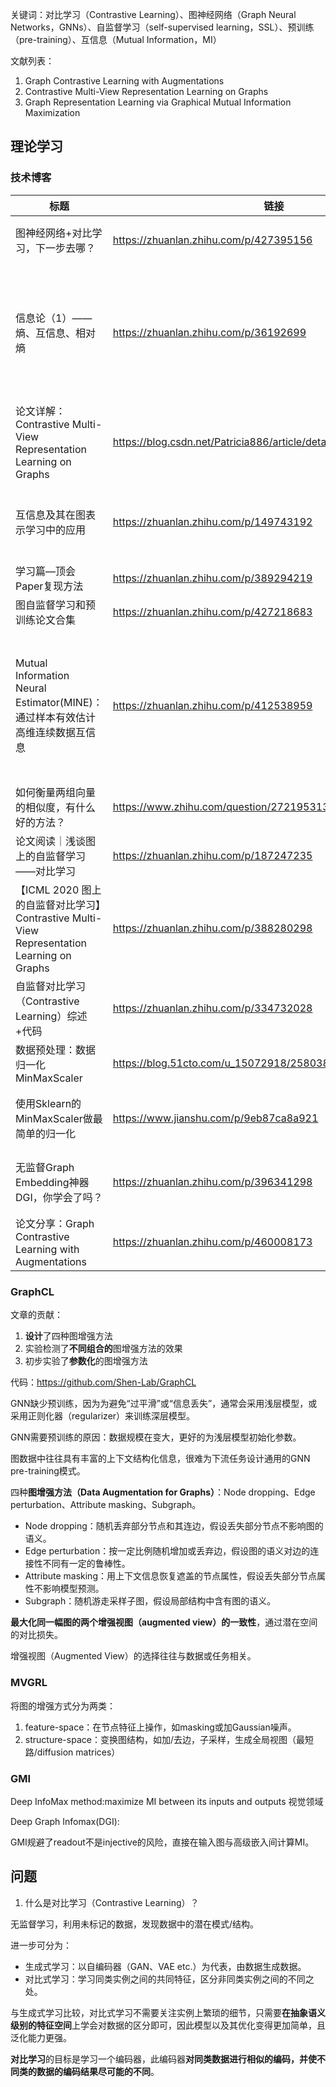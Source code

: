 关键词：对比学习（Contrastive Learning）、图神经网络（Graph Neural Networks，GNNs）、自监督学习（self-supervised learning，SSL）、预训练（pre-training）、互信息（Mutual Information，MI）

文献列表：

1. Graph Contrastive Learning with Augmentations
2. Contrastive Multi-View Representation Learning on Graphs
3. Graph Representation Learning via Graphical Mutual Information Maximization



## 理论学习

### 技术博客

| 标题                                                         | 链接                                                        | 笔记                                                         |
| ------------------------------------------------------------ | ----------------------------------------------------------- | ------------------------------------------------------------ |
| 图神经网络+对比学习，下一步去哪？                            | https://zhuanlan.zhihu.com/p/427395156                      | 大概读了一下，了解图对比学习的顶层设计。                     |
| 信息论（1）——熵、互信息、相对熵                              | https://zhuanlan.zhihu.com/p/36192699                       | 熵是衡量随机变量不确定性的度量，也表示着信息量的多少，写作数学公式为$H(X)=-\sum_{x\in\mathcal{X}}{p(x)\log{p(x)}}$。互信息$I(X;Y)=H(X)-H(X|Y)$表示知道事实Y后，原来的信息量（不确定性）减少了多少。 |
| 论文详解：Contrastive Multi-View Representation Learning on Graphs | https://blog.csdn.net/Patricia886/article/details/114922324 | 基础概念扫盲，图示很生动，简要的介绍了MVGRL。                |
| 互信息及其在图表示学习中的应用                               | https://zhuanlan.zhihu.com/p/149743192                      | MINE利用神经网络估计互信息的范式。互信息是联合分布和边缘分布的散度距离。 |
| 学习篇—顶会Paper复现方法                                     | https://zhuanlan.zhihu.com/p/389294219                      |                                                              |
| 图自监督学习和预训练论文合集                                 | https://zhuanlan.zhihu.com/p/427218683                      |                                                              |
| Mutual Information Neural Estimator(MINE)：通过样本有效估计高维连续数据互信息 | https://zhuanlan.zhihu.com/p/412538959                      | 用样本估计分布难度难度太大，输入数据太稀疏；MINE用神经网络分析神经网络，通过寻找最优的函数计算期望的差值，而不必知道具体的分布，抬高互信息的下界。 |
| 如何衡量两组向量的相似度，有什么好的方法？                   | https://www.zhihu.com/question/272195313/answer/2260755496  | 余弦 点积 相似度                                             |
| 论文阅读｜浅谈图上的自监督学习——对比学习                     | https://zhuanlan.zhihu.com/p/187247235                      |                                                              |
| 【ICML 2020 图上的自监督对比学习】Contrastive Multi-View Representation Learning on Graphs | https://zhuanlan.zhihu.com/p/388280298                      |                                                              |
| 自监督对比学习（Contrastive Learning）综述+代码              | https://zhuanlan.zhihu.com/p/334732028                      |                                                              |
| 数据预处理：数据归一化MinMaxScaler                           | https://blog.51cto.com/u_15072918/2580389                   | 无量纲化                                                     |
| 使用Sklearn的MinMaxScaler做最简单的归一化                    | https://www.jianshu.com/p/9eb87ca8a921                      | 数据标准化（normalization）包括数据同趋化处理和无量纲化处理  |
| 无监督Graph Embedding神器DGI，你学会了吗？                   | https://zhuanlan.zhihu.com/p/396341298                      | ![无监督Graph Embedding神器DGI，你学会了吗？](https://pic3.zhimg.com/v2-83c2ce5191ab2b1896e340a268a11b7c_1440w.jpg?source=172ae18b) |
| 论文分享：Graph Contrastive Learning with Augmentations      | https://zhuanlan.zhihu.com/p/460008173                      |                                                              |

### GraphCL

文章的贡献：

1. **设计**了四种图增强方法
2. 实验检测了**不同组合的**图增强方法的效果
3. 初步实验了**参数化**的图增强方法

代码：https://github.com/Shen-Lab/GraphCL

GNN缺少预训练，因为为避免“过平滑”或“信息丢失”，通常会采用浅层模型，或采用正则化器（regularizer）来训练深层模型。

GNN需要预训练的原因：数据规模在变大，更好的为浅层模型初始化参数。

图数据中往往具有丰富的上下文结构化信息，很难为下流任务设计通用的GNN pre-training模式。

四种**图增强方法（Data Augmentation for Graphs）**：Node dropping、Edge perturbation、Attribute masking、Subgraph。

- Node dropping：随机丢弃部分节点和其连边，假设丢失部分节点不影响图的语义。
- Edge perturbation：按一定比例随机增加或丢弃边，假设图的语义对边的连接性不同有一定的鲁棒性。
- Attribute masking：用上下文信息恢复遮盖的节点属性，假设丢失部分节点属性不影响模型预测。
- Subgraph：随机游走采样子图，假设局部结构中含有图的语义。

**最大化同一幅图的两个增强视图（augmented view）的一致性**，通过潜在空间的对比损失。

增强视图（Augmented View）的选择往往与数据或任务相关。



### MVGRL

将图的增强方式分为两类：

1. feature-space：在节点特征上操作，如masking或加Gaussian噪声。
2. structure-space：变换图结构，如加/去边，子采样，生成全局视图（最短路/diffusion matrices）

### GMI

Deep InfoMax method:maximize MI between its inputs and outputs 视觉领域

Deep Graph Infomax(DGI):

GMI规避了readout不是injective的风险，直接在输入图与高级嵌入间计算MI。

## 问题

1. 什么是对比学习（Contrastive Learning）？

无监督学习，利用未标记的数据，发现数据中的潜在模式/结构。

进一步可分为：

- 生成式学习：以自编码器（GAN、VAE etc.）为代表，由数据生成数据。
- 对比式学习：学习同类实例之间的共同特征，区分非同类实例之间的不同之处。

与生成式学习比较，对比式学习不需要关注实例上繁琐的细节，只需要**在抽象语义级别的特征空间**上学会对数据的区分即可，因此模型以及其优化变得更加简单，且泛化能力更强。

**对比学习**的目标是学习一个编码器，此编码器**对同类数据进行相似的编码，并使不同类的数据的编码结果尽可能的不同**。
